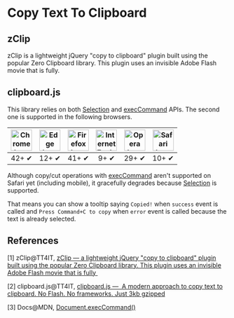 # Copy Text To Clipboard

## zClip

zClip is a lightweight jQuery "copy to clipboard" plugin built using the popular Zero Clipboard library. This plugin uses an invisible Adobe Flash movie that is fully.

## clipboard.js

This library relies on both [Selection](https://developer.mozilla.org/en-US/docs/Web/API/Selection) and [execCommand](https://developer.mozilla.org/en-US/docs/Web/API/Document/execCommand) APIs. The second one is supported in the following browsers.

| <img src="https://clipboardjs.com/assets/images/chrome.png" width="48px" height="48px" alt="Chrome logo"> | <img src="https://clipboardjs.com/assets/images/edge.png" width="48px" height="48px" alt="Edge logo"> | <img src="https://clipboardjs.com/assets/images/firefox.png" width="48px" height="48px" alt="Firefox logo"> | <img src="https://clipboardjs.com/assets/images/ie.png" width="48px" height="48px" alt="Internet Explorer logo"> | <img src="https://clipboardjs.com/assets/images/opera.png" width="48px" height="48px" alt="Opera logo"> | <img src="https://clipboardjs.com/assets/images/safari.png" width="48px" height="48px" alt="Safari logo"> |
| :--------------------------------------: | :--------------------------------------: | :--------------------------------------: | :--------------------------------------: | :--------------------------------------: | :--------------------------------------: |
|                  42+ ✔                   |                  12+ ✔                   |                  41+ ✔                   |                   9+ ✔                   |                  29+ ✔                   |                  10+ ✔                   |

Although copy/cut operations with [execCommand](https://developer.mozilla.org/en-US/docs/Web/API/Document/execCommand) aren't supported on Safari yet (including mobile), it gracefully degrades because [Selection](https://developer.mozilla.org/en-US/docs/Web/API/Selection) is supported.

That means you can show a tooltip saying `Copied!` when `success` event is called and `Press Command+C to copy` when `error` event is called because the text is already selected.

## References

[1] zClip@TT4IT, [zClip — a lightweight jQuery "copy to clipboard" plugin built using the popular Zero Clipboard library. This plugin uses an invisible Adobe Flash movie that is fully ](http://tt4it.com/exchange/blog/discuss/130/)

[2] clipboard.js@TT4IT, [clipboard.js —  A modern approach to copy text to clipboard. No Flash. No frameworks. Just 3kb gzipped](http://tt4it.com/resources/discuss/2325/)

[3] Docs@MDN, [Document.execCommand()](https://developer.mozilla.org/en-US/docs/Web/API/Document/execCommand)